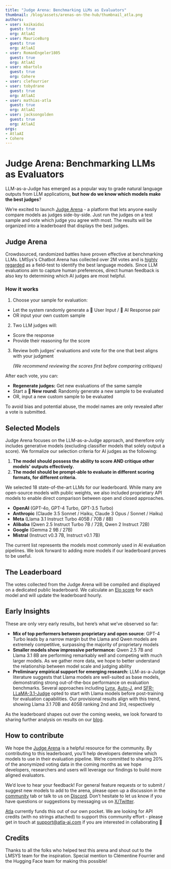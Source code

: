 ```yaml
---
title: "Judge Arena: Benchmarking LLMs as Evaluators"
thumbnail: /blog/assets/arenas-on-the-hub/thumbnail_atla.png
authors:
- user: kaikaidai
  guest: true
  org: AtlaAI
- user: MauriceBurg
  guest: true
  org: AtlaAI
- user: RomanEngeler1805
  guest: true
  org: AtlaAI
- user: mbartolo
  guest: true
  org: Cohere
- user: clefourrier
- user: tobydrane
  guest: true
  org: AtlaAI
- user: mathias-atla
  guest: true
  org: AtlaAI
- user: jacksongolden
  guest: true
  org: AtlaAI
orgs:
- AtlaAI
- Cohere
---
```

# Judge Arena: Benchmarking LLMs as Evaluators

LLM-as-a-Judge has emerged as a popular way to grade natural language outputs from LLM applications, **but how do we know which models make the best judges**? 

We’re excited to launch [Judge Arena](https://huggingface.co/spaces/AtlaAI/judge-arena) - a platform that lets anyone easily compare models as judges side-by-side. Just run the judges on a test sample and vote which judge you agree with most. The results will be organized into a leaderboard that displays the best judges.

<script
	type="module"
	src="https://gradio.s3-us-west-2.amazonaws.com/5.5.0/gradio.js"></script>

<gradio-app src="https://atlaai-judge-arena.hf.space"></gradio-app>


## Judge Arena

Crowdsourced, randomized battles have proven effective at benchmarking LLMs. LMSys's Chatbot Arena has collected over 2M votes and is [highly regarded](https://x.com/karpathy/status/1737544497016578453) as a field-test to identify the best language models. Since LLM evaluations aim to capture human preferences, direct human feedback is also key to determining which AI judges are most helpful.

### How it works

1. Choose your sample for evaluation:
- Let the system randomly generate a 👩 User Input / 🤖 AI Response pair
- OR input your own custom sample

2. Two LLM judges will:
- Score the response
- Provide their reasoning for the score

3. Review both judges’ evaluations and vote for the one that best aligns with your judgment
    
    *(We recommend reviewing the scores first before comparing critiques)*
    

After each vote, you can:

- **Regenerate judges:** Get new evaluations of the same sample
- Start a **🎲 New round:** Randomly generate a new sample to be evaluated
- OR, input a new custom sample to be evaluated

To avoid bias and potential abuse, the model names are only revealed after a vote is submitted.

## Selected Models

Judge Arena focuses on the LLM-as-a-Judge approach, and therefore only includes generative models (excluding classifier models that solely output a score). We formalize our selection criteria for AI judges as the following:

1. **The model should possess the ability to score AND critique other models' outputs effectively.**
2. **The model should be prompt-able to evaluate in different scoring formats, for different criteria.**

We selected 18 state-of-the-art LLMs for our leaderboard. While many are open-source models with public weights, we also included proprietary API models to enable direct comparison between open and closed approaches.

- **OpenAI** (GPT-4o, GPT-4 Turbo, GPT-3.5 Turbo)
- **Anthropic** (Claude 3.5 Sonnet / Haiku, Claude 3 Opus / Sonnet / Haiku)
- **Meta** (Llama 3.1 Instruct Turbo 405B / 70B / 8B)
- **Alibaba** (Qwen 2.5 Instruct Turbo 7B / 72B, Qwen 2 Instruct 72B)
- **Google** (Gemma 2 9B / 27B)
- **Mistral** (Instruct v0.3 7B, Instruct v0.1 7B)

The current list represents the models most commonly used in AI evaluation pipelines. We look forward to adding more models if our leaderboard proves to be useful.

## The Leaderboard

The votes collected from the Judge Arena will be compiled and displayed on a dedicated public leaderboard. We calculate an [Elo score](https://en.wikipedia.org/wiki/Elo_rating_system) for each model and will update the leaderboard hourly.

## Early Insights

These are only very early results, but here’s what we’ve observed so far:

- **Mix of top performers between proprietary and open source**: GPT-4 Turbo leads by a narrow margin but the Llama and Qwen models are extremely competitive, surpassing the majority of proprietary models
- **Smaller models show impressive performance:** Qwen 2.5 7B and Llama 3.1 8B are performing remarkably well and competing with much larger models. As we gather more data, we hope to better understand the relationship between model scale and judging ability
- **Preliminary empirical support for emerging research:** LLM-as-a-Judge literature suggests that Llama models are well-suited as base models, demonstrating strong out-of-the-box performance on evaluation benchmarks. Several approaches including [Lynx](https://arxiv.org/pdf/2407.08488), [Auto-J](https://arxiv.org/pdf/2310.05470), and [SFR-LLaMA-3.1-Judge](https://arxiv.org/pdf/2409.14664) opted to start with Llama models before post-training for evaluation capabilities. Our provisional results align with this trend, showing Llama 3.1 70B and 405B ranking 2nd and 3rd, respectively

As the leaderboard shapes out over the coming weeks, we look forward to sharing further analysis on results on our [blog](https://www.atla-ai.com/blog).

## How to contribute

We hope the [Judge Arena](https://huggingface.co/spaces/AtlaAI/judge-arena) is a helpful resource for the community. By contributing to this leaderboard, you’ll help developers determine which models to use in their evaluation pipeline. We’re committed to sharing 20% of the anonymized voting data in the coming months as we hope developers, researchers and users will leverage our findings to build more aligned evaluators. 

We’d love to hear your feedback! For general feature requests or to submit / suggest new models to add to the arena, please open up a discussion in the [community](https://huggingface.co/spaces/AtlaAI/judge-arena/discussions) tab or talk to us on [Discord](https://discord.com/invite/qFCMgkGwUK). Don’t hesitate to let us know if you have questions or suggestions by messaging us on [X/Twitter](https://x.com/Atla_AI).

[Atla](https://www.atla-ai.com/) currently funds this out of our own pocket. We are looking for API credits (with no strings attached) to support this community effort - please get in touch at [support@atla-ai.com](mailto:support@atla-ai.com) if you are interested in collaborating 🤗

## Credits

Thanks to all the folks who helped test this arena and shout out to the LMSYS team for the inspiration. Special mention to Clémentine Fourrier and the Hugging Face team for making this possible!
